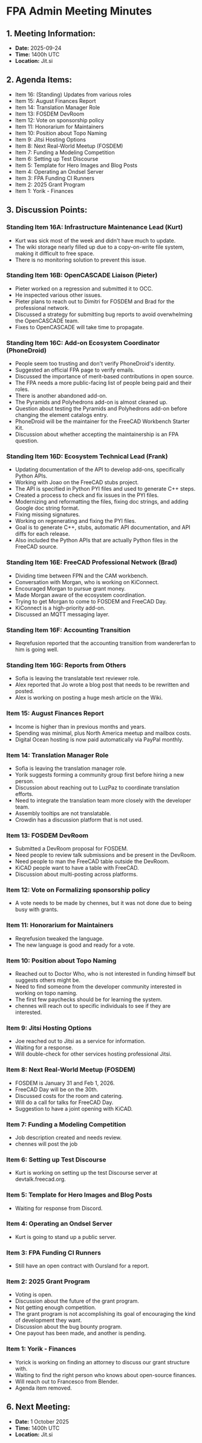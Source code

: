 # FPA Admin Meeting Minutes

## 1. Meeting Information:
*   **Date:** 2025-09-24
*   **Time:** 1400h UTC
*   **Location:** Jit.si

## 2. Agenda Items:
*   Item 16: (Standing) Updates from various roles
*   Item 15: August Finances Report
*   Item 14: Translation Manager Role
*   Item 13: FOSDEM DevRoom
*   Item 12: Vote on sponsorship policy
*   Item 11: Honorarium for Maintainers
*   Item 10: Position about Topo Naming
*   Item 9: Jitsi Hosting Options
*   Item 8: Next Real-World Meetup (FOSDEM)
*   Item 7: Funding a Modeling Competition
*   Item 6: Setting up Test Discourse
*   Item 5: Template for Hero Images and Blog Posts
*   Item 4: Operating an Ondsel Server
*   Item 3: FPA Funding CI Runners
*   Item 2: 2025 Grant Program
*   Item 1: Yorik - Finances

## 3. Discussion Points:

### Standing Item 16A: Infrastructure Maintenance Lead (Kurt)
*   Kurt was sick most of the week and didn't have much to update.
*   The wiki storage nearly filled up due to a copy-on-write file system, making it difficult to free space.
*   There is no monitoring solution to prevent this issue.

### Standing Item 16B: OpenCASCADE Liaison (Pieter)
*   Pieter worked on a regression and submitted it to OCC.
*   He inspected various other issues.
*   Pieter plans to reach out to Dimitri for FOSDEM and Brad for the professional network.
*   Discussed a strategy for submitting bug reports to avoid overwhelming the OpenCASCADE team.
*   Fixes to OpenCASCADE will take time to propagate.

### Standing Item 16C: Add-on Ecosystem Coordinator (PhoneDroid)
*   People seem too trusting and don't verify PhoneDroid's identity.
*   Suggested an official FPA page to verify emails.
*   Discussed the importance of merit-based contributions in open source.
*   The FPA needs a more public-facing list of people being paid and their roles.
*   There is another abandoned add-on.
*   The Pyramids and Polyhedrons add-on is almost cleaned up.
*   Question about testing the Pyramids and Polyhedrons add-on before changing the element catalogs entry.
*   PhoneDroid will be the maintainer for the FreeCAD Workbench Starter Kit.
*   Discussion about whether accepting the maintainership is an FPA question.

### Standing Item 16D: Ecosystem Technical Lead (Frank)
*   Updating documentation of the API to develop add-ons, specifically Python APIs.
*   Working with Joao on the FreeCAD stubs project.
*   The API is specified in Python PYI files and used to generate C++ steps.
*   Created a process to check and fix issues in the PYI files.
*   Modernizing and reformatting the files, fixing doc strings, and adding Google doc string format.
*   Fixing missing signatures.
*   Working on regenerating and fixing the PYI files.
*   Goal is to generate C++, stubs, automatic API documentation, and API diffs for each release.
*   Also included the Python APIs that are actually Python files in the FreeCAD source.

### Standing Item 16E: FreeCAD Professional Network (Brad)
*   Dividing time between FPN and the CAM workbench.
*   Conversation with Morgan, who is working on KiConnect.
*   Encouraged Morgan to pursue grant money.
*   Made Morgan aware of the ecosystem coordination.
*   Trying to get Morgan to come to FOSDEM and FreeCAD Day.
*   KiConnect is a high-priority add-on.
*   Discussed an MQTT messaging layer.

### Standing Item 16F: Accounting Transition
*   Reqrefusion reported that the accounting transition from wandererfan to him is going well.

### Standing Item 16G: Reports from Others
*   Sofia is leaving the translatable text reviewer role.
*   Alex reported that Jo wrote a blog post that needs to be rewritten and posted.
*   Alex is working on posting a huge mesh article on the Wiki.

### Item 15: August Finances Report
*   Income is higher than in previous months and years.
*   Spending was minimal, plus North America meetup and mailbox costs.
*   Digital Ocean hosting is now paid automatically via PayPal monthly.

### Item 14: Translation Manager Role
*   Sofia is leaving the translation manager role.
*   Yorik suggests forming a community group first before hiring a new person.
*   Discussion about reaching out to LuzPaz to coordinate translation efforts.
*   Need to integrate the translation team more closely with the developer team.
*   Assembly tooltips are not translatable.
*   Crowdin has a discussion platform that is not used.

### Item 13: FOSDEM DevRoom
*   Submitted a DevRoom proposal for FOSDEM.
*   Need people to review talk submissions and be present in the DevRoom.
*   Need people to man the FreeCAD table outside the DevRoom.
*   KiCAD people want to have a table with FreeCAD.
*   Discussion about multi-posting across platforms.

### Item 12: Vote on Formalizing sponsorship policy
*   A vote needs to be made by chennes, but it was not done due to being busy with grants.

### Item 11: Honorarium for Maintainers
*   Reqrefusion tweaked the language.
*   The new language is good and ready for a vote.

### Item 10: Position about Topo Naming
*   Reached out to Doctor Who, who is not interested in funding himself but suggests others might be.
*   Need to find someone from the developer community interested in working on topo naming.
*   The first few paychecks should be for learning the system.
*   chennes will reach out to specific individuals to see if they are interested.

### Item 9: Jitsi Hosting Options
*   Joe reached out to Jitsi as a service for information.
*   Waiting for a response.
*   Will double-check for other services hosting professional Jitsi.

### Item 8: Next Real-World Meetup (FOSDEM)
*   FOSDEM is January 31 and Feb 1, 2026.
*   FreeCAD Day will be on the 30th.
*   Discussed costs for the room and catering.
*   Will do a call for talks for FreeCAD Day.
*   Suggestion to have a joint opening with KiCAD.

### Item 7: Funding a Modeling Competition
*   Job description created and needs review.
*   chennes will post the job

### Item 6: Setting up Test Discourse
*   Kurt is working on setting up the test Discourse server at devtalk.freecad.org.

### Item 5: Template for Hero Images and Blog Posts
*   Waiting for response from Discord.

### Item 4: Operating an Ondsel Server
*   Kurt is going to stand up a public server.

### Item 3: FPA Funding CI Runners
*   Still have an open contract with Oursland for a report.

### Item 2: 2025 Grant Program
*   Voting is open.
*   Discussion about the future of the grant program.
*   Not getting enough competition.
*   The grant program is not accomplishing its goal of encouraging the kind of development they want.
*   Discussion about the bug bounty program.
*   One payout has been made, and another is pending.

### Item 1: Yorik - Finances
*   Yorick is working on finding an attorney to discuss our grant structure with.
*   Waiting to find the right person who knows about open-source finances.
*   Will reach out to Francesco from Blender.
*   Agenda item removed.

## 6. Next Meeting:
*   **Date:** 1 October 2025
*   **Time:** 1400h UTC
*   **Location:** Jit.si
